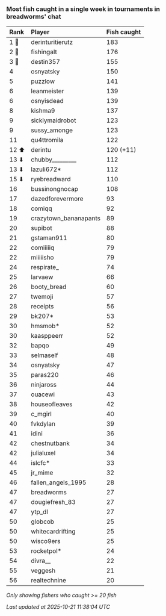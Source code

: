### Most fish caught in a single week in tournaments in breadworms' chat

| Rank  | Player                | Fish caught |
|:------|:----------------------|:------------|
| 1 🥇  | derinturitierutz      | 183         |
| 2 🥈  | fishingalt            | 176         |
| 3 🥉  | destin357             | 155         |
| 4     | osnyatsky             | 150         |
| 5     | puzzlow               | 141         |
| 6     | leanmeister           | 139         |
| 6     | osnyisdead            | 139         |
| 8     | kishma9               | 137         |
| 9     | sicklymaidrobot       | 123         |
| 9     | sussy_amonge          | 123         |
| 11    | qu4ttromila           | 122         |
| 12 ⬆  | derintu               | 120 (+11)   |
| 13 ⬇  | chubby_________       | 112         |
| 13 ⬇  | lazuli672*            | 112         |
| 15 ⬇  | ryebreadward          | 110         |
| 16    | bussinongnocap        | 108         |
| 17    | dazedforevermore      | 93          |
| 18    | comiqq                | 92          |
| 19    | crazytown_bananapants | 89          |
| 20    | supibot               | 88          |
| 21    | gstaman911            | 80          |
| 22    | comiiiiiq             | 79          |
| 22    | miiiiisho             | 79          |
| 24    | respirate_            | 74          |
| 25    | larvaew               | 66          |
| 26    | booty_bread           | 60          |
| 27    | twemoji               | 57          |
| 28    | receipts              | 56          |
| 29    | bk207*                | 53          |
| 30    | hmsmob*               | 52          |
| 30    | kaasppeerr            | 52          |
| 32    | bapqo                 | 49          |
| 33    | selmaself             | 48          |
| 34    | osnyatsky             | 47          |
| 35    | paras220              | 46          |
| 36    | ninjaross             | 44          |
| 37    | ouacewi               | 43          |
| 38    | houseofleaves         | 42          |
| 39    | c_mgirl               | 40          |
| 40    | fvkdylan              | 39          |
| 41    | idini                 | 36          |
| 42    | chestnutbank          | 34          |
| 42    | julialuxel            | 34          |
| 44    | islcfc*               | 33          |
| 45    | jr_mime               | 32          |
| 46    | fallen_angels_1995    | 28          |
| 47    | breadworms            | 27          |
| 47    | dougiefresh_83        | 27          |
| 47    | ytp_dl                | 27          |
| 50    | globcob               | 25          |
| 50    | whitecardrifting      | 25          |
| 50    | wisco9ers             | 25          |
| 53    | rocketpol*            | 24          |
| 54    | divra__               | 22          |
| 55    | veggesh               | 21          |
| 56    | realtechnine          | 20          |

_Only showing fishers who caught >= 20 fish_

_Last updated at 2025-10-21 11:38:04 UTC_